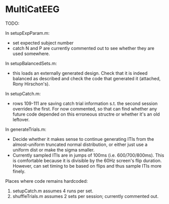 # MultiCatEEG


TODO:

In setupExpParam.m:
- set expected subject number
- catch N and P are currently commented out to see whether they are used somewhere. 

In setupBalancedSets.m:
- this loads an externally generated design. Check that it is indeed balanced as described and check the code that generated it (attached, Rony Hirschon's).

In setupCatch.m:
- rows 109-111 are saving catch trial information s.t. the second session overrides the first. For now commented, so that can find whether any future code depended on this erroneous structre or whether it's an old leftover. 

In generateTrials.m:
- Decide whether it makes sense to continue generating ITIs from the almost-uniform truncated normal distribution, or either just use a uniform dist or make the sigma smaller.
- Currently sampled ITIs are in jumps of 100ms (i.e. 600/700/800ms). This is comfortable because it is divisible by the 60Hz screen's flip duration. However, can set timing to be based on flips and thus sample ITIs more finely. 


Places where code remains hardcoded:
1. setupCatch.m assumes 4 runs per set.
2. shuffleTrials.m assumes 2 sets per session; currently commented out. 

